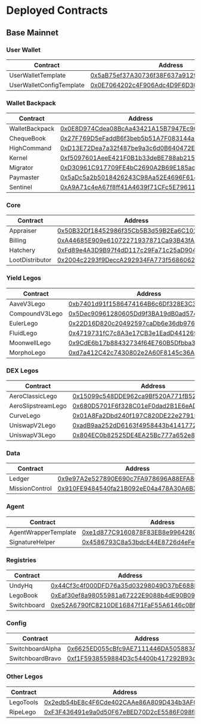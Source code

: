 # Deployed Contracts

## Base Mainnet

### User Wallet

| Contract                 | Address                                                                                                               |
| ------------------------ | --------------------------------------------------------------------------------------------------------------------- |
| UserWalletTemplate       | [0x5aB75ef37A30736f38F637a9129348AD327EfD08](https://basescan.org/address/0x5aB75ef37A30736f38F637a9129348AD327EfD08) |
| UserWalletConfigTemplate | [0x0E7064202c4F906Adc4D9F6D3C92470b62F624F1](https://basescan.org/address/0x0E7064202c4F906Adc4D9F6D3C92470b62F624F1) |

### Wallet Backpack

| Contract       | Address                                                                                                               |
| -------------- | --------------------------------------------------------------------------------------------------------------------- |
| WalletBackpack | [0x0E8D974Cdea08BcAa43421A15B7947Ec901f5CcD](https://basescan.org/address/0x0E8D974Cdea08BcAa43421A15B7947Ec901f5CcD) |
| ChequeBook     | [0x27F769D5eFaddB6f3beb5b51A7F083144a55aE5D](https://basescan.org/address/0x27F769D5eFaddB6f3beb5b51A7F083144a55aE5D) |
| HighCommand    | [0xD13E72Dea7a32f487be9a3c6d0B640472Eccb4C8](https://basescan.org/address/0xD13E72Dea7a32f487be9a3c6d0B640472Eccb4C8) |
| Kernel         | [0xf5097601AeeE421F0B1b33deBE788ab2159f6704](https://basescan.org/address/0xf5097601AeeE421F0B1b33deBE788ab2159f6704) |
| Migrator       | [0xD30961C917709FE4bC2690A2B69E185acef392bD](https://basescan.org/address/0xD30961C917709FE4bC2690A2B69E185acef392bD) |
| Paymaster      | [0x5aDc5a2b5018426243C98Aa52E4696F614274946](https://basescan.org/address/0x5aDc5a2b5018426243C98Aa52E4696F614274946) |
| Sentinel       | [0xA9A71c4eA67f8ff41A4639f71CFc5E79611BBf30](https://basescan.org/address/0xA9A71c4eA67f8ff41A4639f71CFc5E79611BBf30) |

### Core

| Contract        | Address                                                                                                               |
| --------------- | --------------------------------------------------------------------------------------------------------------------- |
| Appraiser       | [0x50B32Df18452986f35Cb5B3d59B2Ea6C101ab2ad](https://basescan.org/address/0x50B32Df18452986f35Cb5B3d59B2Ea6C101ab2ad) |
| Billing         | [0xA44685E909e61072271937871Ca93B43fA7fa654](https://basescan.org/address/0xA44685E909e61072271937871Ca93B43fA7fa654) |
| Hatchery        | [0xFd89e4A3D9B97f4dD117c29Fa71c25aD904c590a](https://basescan.org/address/0xFd89e4A3D9B97f4dD117c29Fa71c25aD904c590a) |
| LootDistributor | [0x2004c2293f9DeccA292934FA773f56860624B234](https://basescan.org/address/0x2004c2293f9DeccA292934FA773f56860624B234) |

### Yield Legos

| Contract       | Address                                                                                                               |
| -------------- | --------------------------------------------------------------------------------------------------------------------- |
| AaveV3Lego     | [0xb7401d91f1586474164B6c6Df328E3C3A5f24649](https://basescan.org/address/0xb7401d91f1586474164B6c6Df328E3C3A5f24649) |
| CompoundV3Lego | [0x5Dec90961280605Dd9f3BA19dB0ad57459a86A61](https://basescan.org/address/0x5Dec90961280605Dd9f3BA19dB0ad57459a86A61) |
| EulerLego      | [0x22D16D820c20492597caDb6e36db976Ca16c4156](https://basescan.org/address/0x22D16D820c20492597caDb6e36db976Ca16c4156) |
| FluidLego      | [0x4719731fC7c8A3e17CB3e1EadD4412692432B404](https://basescan.org/address/0x4719731fC7c8A3e17CB3e1EadD4412692432B404) |
| MoonwellLego   | [0x9CdE6b17b88432734f64E760B5Dfbba372b4975F](https://basescan.org/address/0x9CdE6b17b88432734f64E760B5Dfbba372b4975F) |
| MorphoLego     | [0xd7a412C42c7430802e2A60F8145c36A4c6d0bA84](https://basescan.org/address/0xd7a412C42c7430802e2A60F8145c36A4c6d0bA84) |

### DEX Legos

| Contract           | Address                                                                                                               |
| ------------------ | --------------------------------------------------------------------------------------------------------------------- |
| AeroClassicLego    | [0x15099c548DDE962ca9Bf520A771fB523818261C3](https://basescan.org/address/0x15099c548DDE962ca9Bf520A771fB523818261C3) |
| AeroSlipstreamLego | [0x680D5701F6f328C01eF0dad2B1E6eAD224a51D36](https://basescan.org/address/0x680D5701F6f328C01eF0dad2B1E6eAD224a51D36) |
| CurveLego          | [0x01A8Fa2Dbd240f197C820DE22e279150edE5BCF4](https://basescan.org/address/0x01A8Fa2Dbd240f197C820DE22e279150edE5BCF4) |
| UniswapV2Lego      | [0xadB9aa252dD6163f4958443b414177248435c0EC](https://basescan.org/address/0xadB9aa252dD6163f4958443b414177248435c0EC) |
| UniswapV3Lego      | [0x804EC0b82525DE4EA25Bc777a652e8A5c0A97249](https://basescan.org/address/0x804EC0b82525DE4EA25Bc777a652e8A5c0A97249) |

### Data

| Contract       | Address                                                                                                               |
| -------------- | --------------------------------------------------------------------------------------------------------------------- |
| Ledger         | [0x9e97A2e527890E690c7FA978696A88EFA868c5D0](https://basescan.org/address/0x9e97A2e527890E690c7FA978696A88EFA868c5D0) |
| MissionControl | [0x910FE9484540fa21B092eE04a478A30A6B342006](https://basescan.org/address/0x910FE9484540fa21B092eE04a478A30A6B342006) |

### Agent

| Contract             | Address                                                                                                               |
| -------------------- | --------------------------------------------------------------------------------------------------------------------- |
| AgentWrapperTemplate | [0xe1d877C9160878F83EB8e996428C44e898BF414B](https://basescan.org/address/0xe1d877C9160878F83EB8e996428C44e898BF414B) |
| SignatureHelper      | [0x4586793C8a53bdcE44E8726d4eFeDAC35EdAbd4c](https://basescan.org/address/0x4586793C8a53bdcE44E8726d4eFeDAC35EdAbd4c) |

### Registries

| Contract    | Address                                                                                                               |
| ----------- | --------------------------------------------------------------------------------------------------------------------- |
| UndyHq      | [0x44Cf3c4f000DFD76a35d03298049D37bE688D6F9](https://basescan.org/address/0x44Cf3c4f000DFD76a35d03298049D37bE688D6F9) |
| LegoBook    | [0xEaf30ef8a98055981a67222E9088b4dE90B0924A](https://basescan.org/address/0xEaf30ef8a98055981a67222E9088b4dE90B0924A) |
| Switchboard | [0xe52A6790fC8210DE16847f1FaF55A6146c0BfC7e](https://basescan.org/address/0xe52A6790fC8210DE16847f1FaF55A6146c0BfC7e) |

### Config

| Contract         | Address                                                                                                               |
| ---------------- | --------------------------------------------------------------------------------------------------------------------- |
| SwitchboardAlpha | [0x6625ED055cBfc9AE7111446DA505883A7f24620A](https://basescan.org/address/0x6625ED055cBfc9AE7111446DA505883A7f24620A) |
| SwitchboardBravo | [0xf1F5938559884D3c54400b417292B93cd81C368c](https://basescan.org/address/0xf1F5938559884D3c54400b417292B93cd81C368c) |

### Other Legos

| Contract  | Address                                                                                                               |
| --------- | --------------------------------------------------------------------------------------------------------------------- |
| LegoTools | [0x2edb54bE8c4F6Cde402CAAe86A809D434b3AFC66](https://basescan.org/address/0x2edb54bE8c4F6Cde402CAAe86A809D434b3AFC66) |
| RipeLego  | [0xF3F436491e9a0d50F67eBED70D2cE5586F098fB4](https://basescan.org/address/0xF3F436491e9a0d50F67eBED70D2cE5586F098fB4) |
